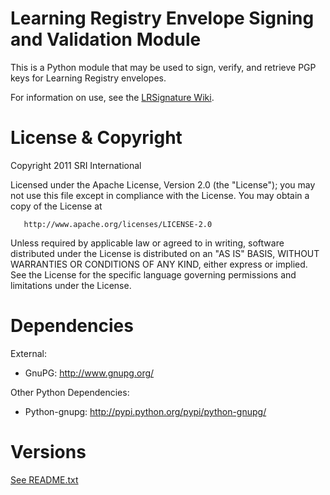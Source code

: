Learning Registry Envelope Signing and Validation Module
=========================================================

This is a Python module that may be used to sign, verify, and retrieve
PGP keys for Learning Registry envelopes.

For information on use, see the [LRSignature Wiki](https://github.com/jimklo/LRSignature/wiki).

License & Copyright
===================

Copyright 2011 SRI International

Licensed under the Apache License, Version 2.0 (the "License");
you may not use this file except in compliance with the License.
You may obtain a copy of the License at

       http://www.apache.org/licenses/LICENSE-2.0

Unless required by applicable law or agreed to in writing, software
distributed under the License is distributed on an "AS IS" BASIS,
WITHOUT WARRANTIES OR CONDITIONS OF ANY KIND, either express or implied.
See the License for the specific language governing permissions and
limitations under the License.


Dependencies
============

External:

- GnuPG: http://www.gnupg.org/


Other Python Dependencies:

- Python-gnupg: http://pypi.python.org/pypi/python-gnupg/


Versions
========

[See README.txt](./LRSignature/README.txt "See README.txt")
